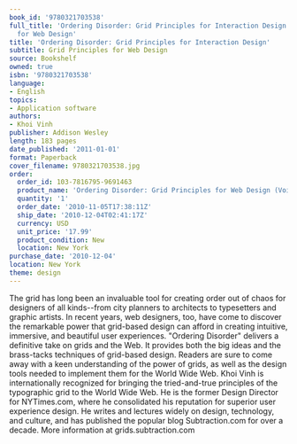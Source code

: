 ```yaml
---
book_id: '9780321703538'
full_title: 'Ordering Disorder: Grid Principles for Interaction Design: Grid Principles
  for Web Design'
title: 'Ordering Disorder: Grid Principles for Interaction Design'
subtitle: Grid Principles for Web Design
source: Bookshelf
owned: true
isbn: '9780321703538'
language:
- English
topics:
- Application software
authors:
- Khoi Vinh
publisher: Addison Wesley
length: 183 pages
date_published: '2011-01-01'
format: Paperback
cover_filename: 9780321703538.jpg
order:
  order_id: 103-7816795-9691463
  product_name: 'Ordering Disorder: Grid Principles for Web Design (Voices That Matter)'
  quantity: '1'
  order_date: '2010-11-05T17:38:11Z'
  ship_date: '2010-12-04T02:41:17Z'
  currency: USD
  unit_price: '17.99'
  product_condition: New
  location: New York
purchase_date: '2010-12-04'
location: New York
theme: design
---
```

The grid has long been an invaluable tool for creating order out of chaos for designers of all kinds--from city planners to architects to typesetters and graphic artists. In recent years, web designers, too, have come to discover the remarkable power that grid-based design can afford in creating intuitive, immersive, and beautiful user experiences.
"Ordering Disorder" delivers a definitive take on grids and the Web. It provides both the big ideas and the brass-tacks techniques of grid-based design. Readers are sure to come away with a keen understanding of the power of grids, as well as the design tools needed to implement them for the World Wide Web.
Khoi Vinh is internationally recognized for bringing the tried-and-true principles of the typographic grid to the World Wide Web. He is the former Design Director for NYTimes.com, where he consolidated his reputation for superior user experience design. He writes and lectures widely on design, technology, and culture, and has published the popular blog Subtraction.com for over a decade.
More information at grids.subtraction.com
